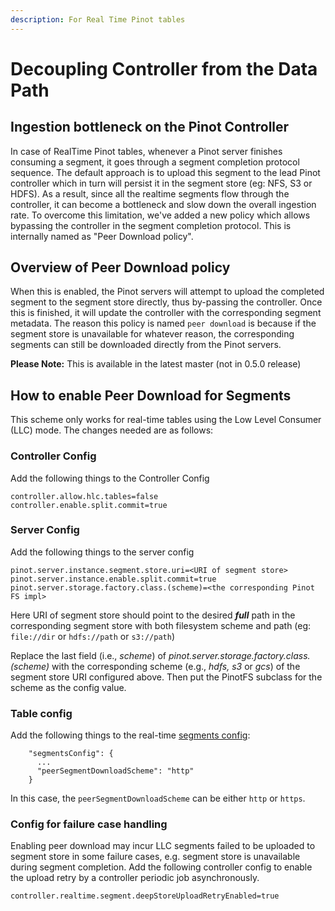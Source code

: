 ```yaml
---
description: For Real Time Pinot tables
---
```


# Decoupling Controller from the Data Path

## Ingestion bottleneck on the Pinot Controller

In case of RealTime Pinot tables, whenever a Pinot server finishes consuming a segment, it goes through a segment completion protocol sequence. The default approach is to upload this segment to the lead Pinot controller which in turn will persist it in the segment store \(eg: NFS, S3 or HDFS\). As a result, since all the realtime segments flow through the controller, it can become a bottleneck and slow down the overall ingestion rate. To overcome this limitation, we've added a new policy which allows bypassing the controller in the segment completion protocol. This is internally named as "Peer Download policy".

## Overview of Peer Download policy

When this is enabled, the Pinot servers will attempt to upload the completed segment to the segment store directly, thus by-passing the controller. Once this is finished, it will update the controller with the corresponding segment metadata. The reason this policy is named `peer download` is because if the segment store is unavailable for whatever reason, the corresponding segments can still be downloaded directly from the Pinot servers.

**Please Note:** This is available in the latest master \(not in 0.5.0 release\)

## How to enable Peer Download for Segments

This scheme only works for real-time tables using the Low Level Consumer \(LLC\) mode. The changes needed are as follows:

### Controller Config

Add the following things to the Controller Config

```text
controller.allow.hlc.tables=false
controller.enable.split.commit=true
```

### Server Config

Add the following things to the server config

```text
pinot.server.instance.segment.store.uri=<URI of segment store>
pinot.server.instance.enable.split.commit=true
pinot.server.storage.factory.class.(scheme)=<the corresponding Pinot FS impl>
```

Here URI of segment store should point to the desired _**full**_ path in the corresponding segment store with both filesystem scheme and path \(eg: `file://dir` or `hdfs://path` or `s3://path`\)

Replace the last field \(i.e., _scheme_\) of _pinot.server.storage.factory.class.\(scheme\)_ with the corresponding scheme \(e.g., _hdfs, s3_ or _gcs_\) of the segment store URI configured above. Then put the PinotFS subclass for the scheme as the config value.

### Table config

Add the following things to the real-time [segments config](https://docs.pinot.apache.org/configuration-reference/table#segmentsconfig):

```text
    "segmentsConfig": {
      ...
      "peerSegmentDownloadScheme": "http"
    }
```

In this case, the `peerSegmentDownloadScheme` can be either `http` or `https`.

### Config for failure case handling

Enabling peer download may incur LLC segments failed to be uploaded to segment store in some failure cases, e.g. segment store is unavailable during segment completion. Add the following controller config to enable the upload retry by a controller periodic job asynchronously.

```text
controller.realtime.segment.deepStoreUploadRetryEnabled=true
```

